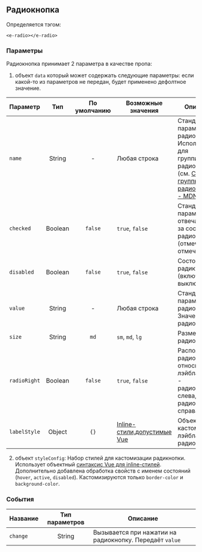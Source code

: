 ## Радиокнопка

Определяется тэгом:
```vue
<e-radio></e-radio>
```

### Параметры

Радиокнопка принимает 2 параметра в качестве пропа:
1. объект `data` который может содержать следующие параметры:
   если какой-то из параметров не передан, будет применено дефолтное значение.

| Параметр     |   Тип   | По умолчанию | Возможные значения                                                                                                                                                                            | Описание                                                                                                                                                                                                                                                                                                                                                                                                                       |
|--------------|:-------:|:------------:|-----------------------------------------------------------------------------------------------------------------------------------------------------------------------------------------------|--------------------------------------------------------------------------------------------------------------------------------------------------------------------------------------------------------------------------------------------------------------------------------------------------------------------------------------------------------------------------------------------------------------------------------|
| `name`       | String  |      -       | Любая строка                                                                                                                                                                                  | Стандартный парамет радиокнопки. Используется для группировки радиокнопок (см. [Создание группы радиокнопок - MDN](https://developer.mozilla.org/ru/docs/Web/HTML/Element/Input/radio#%D1%81%D0%BE%D0%B7%D0%B4%D0%B0%D0%BD%D0%B8%D0%B5_%D0%B3%D1%80%D1%83%D0%BF%D0%BF%D1%8B_%D1%80%D0%B0%D0%B4%D0%B8%D0%BE%D0%BA%D0%BD%D0%BE%D0%BF%D0%BE%D0%BA))                                                                               |
| `checked`    | Boolean |   `false`    | `true`, `false`                                                                                                                                                                               | Стандартный параметр отвечающий за состояние радиокнопки (отмечен/ не отмечен)                                                                                                                                                                                                                                                                                                                                                 |
| `disabled`   | Boolean |   `false`    | `true`, `false`                                                                                                                                                                               | Состояние радикнопки  (включена/выключена)                                                                                                                                                                                                                                                                                                                                                                                     |
| `value`      | String  |      -       | Любая строка                                                                                                                                                                                  | Стандартный параметр радиокнопки. Значение радиокнопки                                                                                                                                                                                                                                                                                                                                                                         |
| `size`       | String  |     `md`     | ``sm``, ``md``, ``lg``                                                                                                                                                                        | Размер радиокнопки                                                                                                                                                                                                                                                                                                                                                                                                             |
| `radioRight` | Boolean |   `false`    | `true`, `false`                                                                                                                                                                               | Расположение радиокнопки относительно лэйбла (`false` - радиокнопка слева, `true`  - радиокнопка справа )                                                                                                                                                                                                                                                                                                                      |
| `labelStyle` | Object  |     `{}`     | [Inline-стили,допустимые Vue](https://v3.ru.vuejs.org/ru/guide/class-and-style.html#%D1%81%D0%B2%D1%8F%D0%B7%D1%8B%D0%B2%D0%B0%D0%BD%D0%B8%D0%B5-inline-%D1%81%D1%82%D0%B8%D0%BB%D0%B5%D0%B8) | Объект для кастомизации лэйбла радиокнопки                                                                                                                                                                                                                                                                                                                                                                                     |

2. объект `styleConfig`:
Набор стилей для кастомизации радикнопки. Использует объектный [синтаксис Vue для inline-стилей](https://v3.ru.vuejs.org/ru/guide/class-and-style.html#%D1%81%D0%B2%D1%8F%D0%B7%D1%8B%D0%B2%D0%B0%D0%BD%D0%B8%D0%B5-inline-%D1%81%D1%82%D0%B8%D0%BB%D0%B5%D0%B8).
Дополнительно добавлена обработка свойств с именем состояний (``hover``, ``active``, ``disabled``). 
Кастомизируются только `border-color` и `background-color`.

### События

| Название | Тип параметров | Описание                                                |
|----------|:--------------:|---------------------------------------------------------|
| `change` |     String     | Вызывается при нажатии на радиокнопку. Передаёт `value` |
